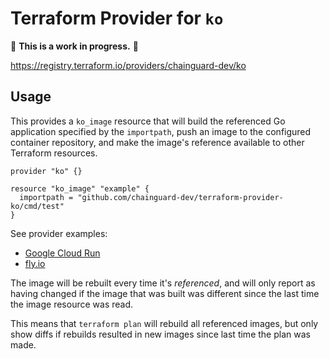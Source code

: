 # Terraform Provider for `ko`

🚨 **This is a work in progress.** 🚨

https://registry.terraform.io/providers/chainguard-dev/ko

## Usage

This provides a `ko_image` resource that will build the referenced Go application specified by the `importpath`, push an image to the configured container repository, and make the image's reference available to other Terraform resources.

```
provider "ko" {}

resource "ko_image" "example" {
  importpath = "github.com/chainguard-dev/terraform-provider-ko/cmd/test"
}
```

See provider examples:

- [Google Cloud Run](./provider-examples/cloudrun/README.md)
- [fly.io](./provider-examples/fly.io/README.md)

The image will be rebuilt every time it's _referenced_, and will only report as having changed if the image that was built was different since the last time the image resource was read.

This means that `terraform plan` will rebuild all referenced images, but only show diffs if rebuilds resulted in new images since last time the plan was made.
